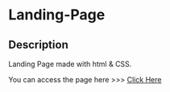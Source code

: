 # Landing-Page
## Description

Landing Page made with html & CSS.

You can access the page here >>> [Click Here](https://purmavijayvardhanreddy.github.io/Landing-Page/)
